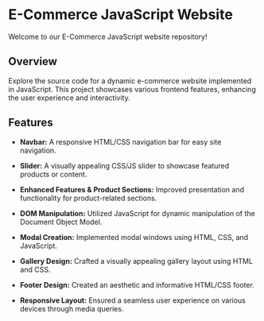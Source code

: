 # E-Commerce JavaScript Website

Welcome to our E-Commerce JavaScript website repository!

## Overview

Explore the source code for a dynamic e-commerce website implemented in JavaScript. This project showcases various frontend features, enhancing the user experience and interactivity.

## Features

- **Navbar:** A responsive HTML/CSS navigation bar for easy site navigation.

- **Slider:** A visually appealing CSS/JS slider to showcase featured products or content.

- **Enhanced Features & Product Sections:** Improved presentation and functionality for product-related sections.

- **DOM Manipulation:** Utilized JavaScript for dynamic manipulation of the Document Object Model.

- **Modal Creation:** Implemented modal windows using HTML, CSS, and JavaScript.

- **Gallery Design:** Crafted a visually appealing gallery layout using HTML and CSS.

- **Footer Design:** Created an aesthetic and informative HTML/CSS footer.

- **Responsive Layout:** Ensured a seamless user experience on various devices through media queries.
